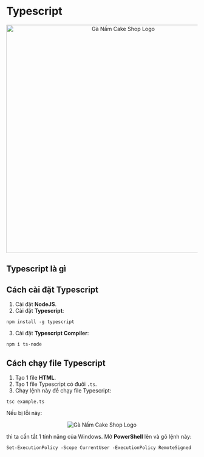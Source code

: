 # Typescript
<div align="center">
  <img src="https://github.com/user-attachments/assets/7bef55f5-65cb-4f14-98ff-374d354d5008" alt="Gà Nấm Cake Shop Logo" width="600">
</div>

## Typescript là gì
## Cách cài đặt Typescript
1. Cài đặt **NodeJS**.
2. Cài đặt **Typescript**:
```
npm install -g typescript
```
3. Cài đặt **Typescript Compiler**:
```
npm i ts-node
```

## Cách chạy file Typescript
1. Tạo 1 file **HTML**.
2. Tạo 1 file Typescript có đuôi `.ts`.
3. Chạy lệnh này để chạy file Typescript:
```
tsc example.ts
```

Nếu bị lỗi này:
<div align="center">
  <img src="https://github.com/user-attachments/assets/18e87751-f971-4cad-815c-a984c977f471" alt="Gà Nấm Cake Shop Logo">
</div>

thì ta cần tắt 1 tính năng của Windows. Mở **PowerShell** lên và gõ lệnh này:

```
Set-ExecutionPolicy -Scope CurrentUser -ExecutionPolicy RemoteSigned
```
